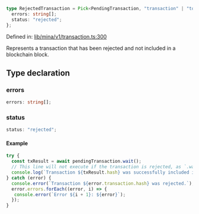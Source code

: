 ```ts
type RejectedTransaction = Pick<PendingTransaction, "transaction" | "toJSON" | "toPretty" | "hash" | "data"> & {
  errors: string[];
  status: "rejected";
};
```

Defined in: [lib/mina/v1/transaction.ts:300](https://github.com/o1-labs/o1js/blob/89b7d1522af805d6d4c45a96d7a9cbc29a457aec/src/lib/mina/v1/transaction.ts#L300)

Represents a transaction that has been rejected and not included in a blockchain block.

## Type declaration

### errors

```ts
errors: string[];
```

### status

```ts
status: "rejected";
```

#### Example

```ts
try {
  const txResult = await pendingTransaction.wait();
  // This line will not execute if the transaction is rejected, as `.wait()` will throw an error instead.
  console.log(`Transaction ${txResult.hash} was successfully included in a block.`);
} catch (error) {
  console.error(`Transaction ${error.transaction.hash} was rejected.`);
  error.errors.forEach((error, i) => {
   console.error(`Error ${i + 1}: ${error}`);
  });
}
```
